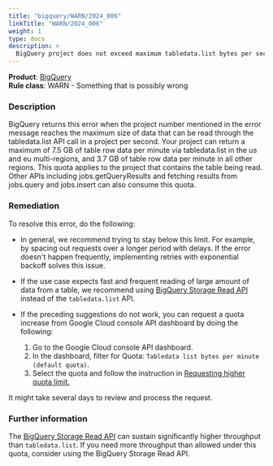```yaml
---
title: "bigquery/WARN/2024_006"
linkTitle: "WARN/2024_006"
weight: 1
type: docs
description: >
  BigQuery project does not exceed maximum tabledata.list bytes per second per project
---
```


**Product**: [BigQuery](https://cloud.google.com/bigquery)\
**Rule class**: WARN - Something that is possibly wrong

### Description

BigQuery returns this error when the project number mentioned in the error message reaches the maximum size of data that can be read through the tabledata.list API call in a project per second. Your project can return a maximum of 7.5 GB of table row data per minute via tabledata.list in the us and eu multi-regions, and 3.7 GB of table row data per minute in all other regions. This quota applies to the project that contains the table being read. Other APIs including jobs.getQueryResults and fetching results from jobs.query and jobs.insert can also consume this quota.



### Remediation

To resolve this error, do the following:

* In general, we recommend trying to stay below this limit. For example, by spacing out requests over a longer period with delays. If the error doesn't happen frequently, implementing retries with exponential backoff solves this issue.
* If the use case expects fast and frequent reading of large amount of data from a table, we recommend using [BigQuery Storage Read API](https://cloud.google.com/bigquery/docs/reference/storage) instead of the `tabledata.list` API.
* If the preceding suggestions do not work, you can request a quota increase from Google Cloud console API dashboard by doing the following:

  1. Go to the Google Cloud console API dashboard.
  2. In the dashboard, filter for Quota: `Tabledata list bytes per minute (default quota)`.
  3. Select the quota and follow the instruction in [Requesting higher quota limit.](https://cloud.google.com/docs/quotas/view-manage#requesting_higher_quota)

It might take several days to review and process the request.


### Further information

The [BigQuery Storage Read API](https://cloud.google.com/bigquery/docs/reference/storage) can sustain significantly higher throughput than `tabledata.list`. If you need more throughput than allowed under this quota, consider using the BigQuery Storage Read API.

